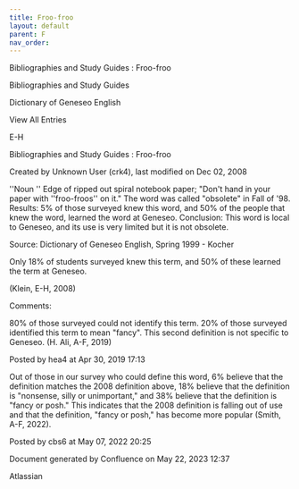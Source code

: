 ```yaml
---
title: Froo-froo
layout: default
parent: F
nav_order:
---
```


Bibliographies and Study Guides : Froo-froo

Bibliographies and Study Guides

Dictionary of Geneseo English

View All Entries

E-H

Bibliographies and Study Guides : Froo-froo

Created by  Unknown User (crk4), last modified on Dec 02, 2008

''Noun '' Edge of ripped out spiral notebook paper; &quot;Don't hand in your paper with ''froo-froos'' on it.&quot; The word was called &quot;obsolete&quot; in Fall of '98. Results: 5% of those surveyed knew this word, and 50% of the people that knew the word, learned the word at Geneseo. Conclusion: This word is local to Geneseo, and its use is very limited but it is not obsolete. 

Source: Dictionary of Geneseo English, Spring 1999 - Kocher

Only 18% of students surveyed knew this term, and 50% of these learned the term at Geneseo.

(Klein, E-H, 2008)

Comments:

80% of those surveyed could not identify this term. 20% of those surveyed identified this term to mean &quot;fancy&quot;. This second definition is not specific to Geneseo. (H. Ali, A-F, 2019)

Posted by hea4 at Apr 30, 2019 17:13

Out of those in our survey who could define this word, 6% believe that the definition matches the 2008 definition above, 18% believe that the definition is &quot;nonsense, silly or unimportant,&quot; and 38% believe that the definition is &quot;fancy or posh.&quot; This indicates that the 2008 definition is falling out of use and that the definition, &quot;fancy or posh,&quot; has become more popular (Smith, A-F, 2022).

Posted by cbs6 at May 07, 2022 20:25

Document generated by Confluence on May 22, 2023 12:37

Atlassian
